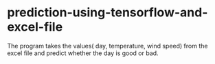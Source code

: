 # prediction-using-tensorflow-and-excel-file
The program takes the values( day, temperature, wind speed) from the excel file and predict whether the day is good or bad.
